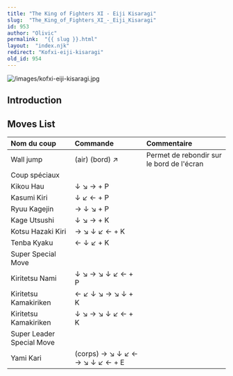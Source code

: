 ```yaml
---
title: "The King of Fighters XI - Eiji Kisaragi"
slug:  "The_King_of_Fighters_XI_-_Eiji_Kisaragi"
id: 953
author: "Olivic"
permalink:  "{{ slug }}.html"
layout:  "index.njk"
redirect: "Kofxi-eiji-kisaragi"
old_id: 954
---
```


![](/images/kofxi-eiji-kisaragi.jpg "/images/kofxi-eiji-kisaragi.jpg")

## Introduction

## Moves List

| Nom du coup               | Commande                        | Commentaire                               |
|:--------------------------|:--------------------------------|:------------------------------------------|
| Wall jump                 | (air) (bord) ↗                  | Permet de rebondir sur le bord de l'écran |
| Coup spéciaux             |                                 |                                           |
| Kikou Hau                 | ↓ ↘ → + P                       |                                           |
| Kasumi Kiri               | ↓ ↙ ← + P                       |                                           |
| Ryuu Kagejin              | → ↓ ↘ + P                       |                                           |
| Kage Utsushi              | ↓ ↘ → + K                       |                                           |
| Kotsu Hazaki Kiri         | → ↘ ↓ ↙ ← + K                   |                                           |
| Tenba Kyaku               | ← ↓ ↙ + K                       |                                           |
| Super Special Move        |                                 |                                           |
| Kiritetsu Nami            | ↓ ↘ → ↘ ↓ ↙ ← + P               |                                           |
| Kiritetsu Kamakiriken     | ← ↙ ↓ ↘ → ↘ ↓ + K               |                                           |
| Kiritetsu Kamakiriken     | ↓ ↘ → ↘ ↓ ↙ ← + K               |                                           |
| Super Leader Special Move |                                 |                                           |
| Yami Kari                 | (corps) → ↘ ↓ ↙ ← → ↘ ↓ ↙ ← + E |                                           |
